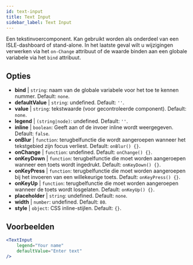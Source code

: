 ```yaml
---
id: text-input
title: Text Input
sidebar_label: Text Input
---
```


Een tekstinvoercomponent. Kan gebruikt worden als onderdeel van een ISLE-dashboard of stand-alone. In het laatste geval wilt u wijzigingen verwerken via het `on-Change` attribuut of de waarde binden aan een globale variabele via het `bind` attribuut.

## Opties

* __bind__ | `string`: naam van de globale variabele voor het toe te kennen nummer. Default: `none`.
* __defaultValue__ | `string`: undefined. Default: `''`.
* __value__ | `string`: tekstwaarde (voor gecontroleerde component). Default: `none`.
* __legend__ | `(string|node)`: undefined. Default: `''`.
* __inline__ | `boolean`: Geeft aan of de invoer inline wordt weergegeven. Default: `false`.
* __onBlur__ | `function`: terugbelfunctie die wordt aangeroepen wanneer het tekstgebied zijn focus verliest. Default: `onBlur() {}`.
* __onChange__ | `function`: undefined. Default: `onChange() {}`.
* __onKeyDown__ | `function`: terugbelfunctie die moet worden aangeroepen wanneer een toets wordt ingedrukt. Default: `onKeyDown() {}`.
* __onKeyPress__ | `function`: terugbelfunctie die moet worden aangeroepen bij het invoeren van een willekeurige toets. Default: `onKeyPress() {}`.
* __onKeyUp__ | `function`: terugbelfunctie die moet worden aangeroepen wanneer de toets wordt losgelaten. Default: `onKeyUp() {}`.
* __placeholder__ | `string`: undefined. Default: `none`.
* __width__ | `number`: undefined. Default: `80`.
* __style__ | `object`: CSS inline-stijlen. Default: `{}`.


## Voorbeelden

```jsx live
<TextInput
    legend="Your name"
    defaultValue="Enter text"
/>
```

